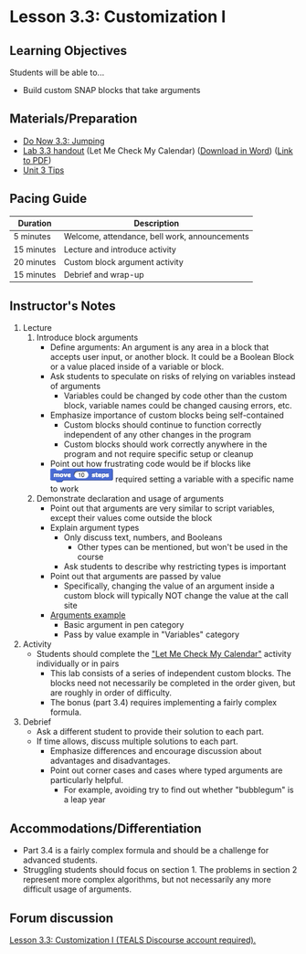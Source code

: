 <!--- REVISED -->
# Lesson 3.3: Customization I

## Learning Objectives

Students will be able to...

-   Build custom SNAP blocks that take arguments

## Materials/Preparation

-   [Do Now 3.3: Jumping](do_now_33.md)
-   [Lab 3.3 handout](lab_33.md) (Let Me Check My Calendar) ([Download in Word](https://github.com/TEALSK12/introduction-to-computer-science/raw/master/Unit%203%20Word/Lab%203.3%20Let%20Me%20Check%20My%20Calendar.docx)) ([Link to PDF](https://github.com/TEALSK12/introduction-to-computer-science/raw/master/Unit%203%20PDF/Lab%203.3%20Let%20Me%20Check%20My%20Calendar.pdf))
-   [Unit 3 Tips]()


## Pacing Guide

| Duration   | Description                                   |
| ---------- | --------------------------------------------- |
| 5 minutes  | Welcome, attendance, bell work, announcements |
| 15 minutes | Lecture and introduce activity                |
| 20 minutes | Custom block argument activity                |
| 15 minutes | Debrief and wrap-up                           |

## Instructor's Notes

1.  Lecture
    1.  Introduce block arguments
        -   Define arguments: An argument is any area in a block that accepts user input, or another block. It could be a Boolean Block or a value placed inside of a variable or block.
        -   Ask students to speculate on risks of relying on variables instead of arguments
            -   Variables could be changed by code other than the custom block, variable names could be changed causing errors, etc.
        -   Emphasize importance of custom blocks being self-contained
            -   Custom blocks should continue to function correctly independent of any other changes in the program
            -   Custom blocks should work correctly anywhere in the program and not require specific setup or cleanup
        -   Point out how frustrating code would be if blocks like ![](move.png) required setting a variable with a specific name to work
    2.  Demonstrate declaration and usage of arguments
        -   Point out that arguments are very similar to script variables, except their values come outside the block
        -   Explain argument types
            -   Only discuss text, numbers, and Booleans
                -   Other types can be mentioned, but won't be used in the course
            -   Ask students to describe why restricting types is important
        -   Point out that arguments are passed by value
            -   Specifically, changing the value of an argument inside a custom block will typically NOT change the value at the call site
        -   [Arguments example](http://snap.berkeley.edu/snapsource/snap.html#present:Username=brettwo&ProjectName=Lesson%203.3)
            -   Basic argument in pen category
            -   Pass by value example in "Variables" category
2.  Activity
    -   Students should complete the ["Let Me Check My Calendar"](lab_33.md) activity individually or in pairs
        -   This lab consists of a series of independent custom blocks.  The blocks need not necessarily be completed in the order given, but are roughly in order of difficulty.
        -   The bonus (part 3.4) requires implementing a fairly complex formula.
3.  Debrief
    -   Ask a different student to provide their solution to each part.  
    -   If time allows, discuss multiple solutions to each part.
        -   Emphasize differences and encourage discussion about advantages and disadvantages.
        -   Point out corner cases and cases where typed arguments are particularly helpful.
            -   For example, avoiding try to find out whether "bubblegum" is a leap year

## Accommodations/Differentiation

-   Part 3.4 is a fairly complex formula and should be a challenge for advanced students.
-   Struggling students should focus on section 1. The problems in section 2 represent more complex algorithms, but not necessarily any more difficult usage of arguments.


## Forum discussion

<a href="http://forums.tealsk12.org/c/intro-unit-3-variables-and-customization/lesson-3-3-customization-1" target="_blank">
Lesson 3.3: Customization I (TEALS Discourse account required).</a>
